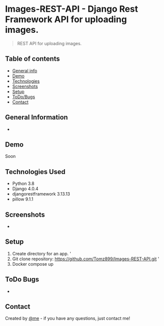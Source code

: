 # Images-REST-API - Django Rest Framework API for uploading images.

> REST API for uploading images.

## Table of contents

- [General info](#general-information)
- [Demo](#demo)
- [Technologies](#technologies-used)
- [Screenshots](#screenshots)
- [Setup](#setup)
- [ToDo/Bugs](#todo-bugs)
- [Contact](#contact)

## General Information

-

## Demo

Soon

## Technologies Used

- Python 3.8
- Django 4.0.4
- djangorestframework 3.13.13
- pillow 9.1.1

## Screenshots

-

## Setup

1. Create directory for an app.
'
2. Git clone repository: https://github.com/Tomz899/Images-REST-API.git
'
3. Docker compose up

## ToDo Bugs

- 

## Contact

Created by [@me](mailto:tomek.nowak@aol.pl) - if you have any questions, just contact me!
